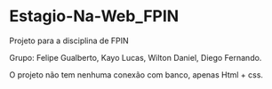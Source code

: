 # Estagio-Na-Web_FPIN

Projeto para a disciplina de FPIN

Grupo: Felipe Gualberto, Kayo Lucas, Wilton Daniel, Diego Fernando.


O projeto não tem nenhuma conexão com banco, apenas Html + css.



